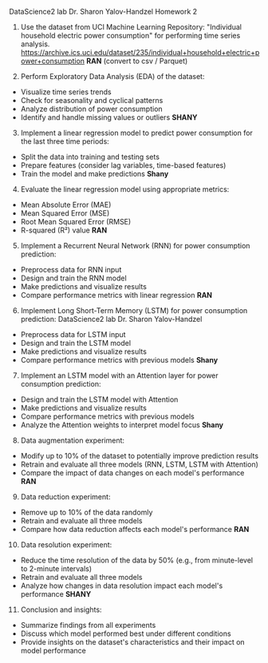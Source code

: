 DataScience2 lab
Dr. Sharon Yalov-Handzel
Homework 2
1. Use the dataset from UCI Machine Learning Repository: "Individual household electric
power consumption" for performing time series analysis.
https://archive.ics.uci.edu/dataset/235/individual+household+electric+power+consumption
**RAN** (convert to csv / Parquet)

2. Perform Exploratory Data Analysis (EDA) of the dataset:
 - Visualize time series trends
 - Check for seasonality and cyclical patterns
 - Analyze distribution of power consumption
 - Identify and handle missing values or outliers
**SHANY**

3. Implement a linear regression model to predict power consumption for the last three time
periods:
 - Split the data into training and testing sets
 - Prepare features (consider lag variables, time-based features)
 - Train the model and make predictions
**Shany**

4. Evaluate the linear regression model using appropriate metrics:
 - Mean Absolute Error (MAE)
 - Mean Squared Error (MSE)
 - Root Mean Squared Error (RMSE)
 - R-squared (R²) value
**RAN** 

5. Implement a Recurrent Neural Network (RNN) for power consumption prediction:
 - Preprocess data for RNN input
 - Design and train the RNN model
 - Make predictions and visualize results
 - Compare performance metrics with linear regression
**RAN**

6. Implement Long Short-Term Memory (LSTM) for power consumption prediction:
DataScience2 lab
Dr. Sharon Yalov-Handzel
 - Preprocess data for LSTM input
 - Design and train the LSTM model
 - Make predictions and visualize results
 - Compare performance metrics with previous models
**Shany**

7. Implement an LSTM model with an Attention layer for power consumption prediction:
 - Design and train the LSTM model with Attention
 - Make predictions and visualize results
 - Compare performance metrics with previous models
 - Analyze the Attention weights to interpret model focus
**Shany**

8. Data augmentation experiment:
 - Modify up to 10% of the dataset to potentially improve prediction results
 - Retrain and evaluate all three models (RNN, LSTM, LSTM with Attention)
 - Compare the impact of data changes on each model's performance
**RAN**

9. Data reduction experiment:
 - Remove up to 10% of the data randomly
 - Retrain and evaluate all three models
 - Compare how data reduction affects each model's performance
**RAN**

10. Data resolution experiment:
 - Reduce the time resolution of the data by 50% (e.g., from minute-level to 2-minute
intervals)
 - Retrain and evaluate all three models
 - Analyze how changes in data resolution impact each model's performance
**SHANY** 

11. Conclusion and insights:
 - Summarize findings from all experiments
 - Discuss which model performed best under different conditions
 - Provide insights on the dataset's characteristics and their impact on model performance